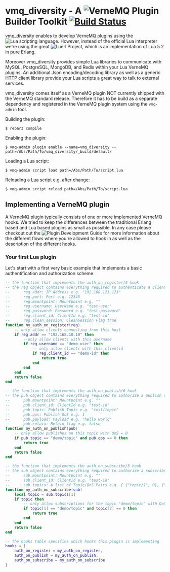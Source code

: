 # vmq_diversity - A ![VerneMQ](https://vernemq.com) Plugin Builder Toolkit [![Build Status](https://travis-ci.org/erlio/vmq_diversity.svg?branch=master)](https://travis-ci.org/erlio/vmq_diversity)

vmq_diversity enables to develop VerneMQ plugins using the ![Lua scripting language](https://www.lua.org/). However, instead of the official Lua interpreter we're using the great ![Luerl Project](https://github.com/rvirding/luerl), which is an implementation of Lua 5.2 in pure Erlang.

Moreover vmq_diversity provides simple Lua libraries to communicate with MySQL, PostgreSQL, MongoDB, and Redis within your Lua VerneMQ plugins. An additional Json encoding/decoding library as well as a generic HTTP client library provide your Lua scripts a great way to talk to external services.

vmq_diversity comes itself as a VerneMQ plugin NOT currently shipped with the VerneMQ standard release. Therefore it has to be build as a separate dependency and registered in the VerneMQ plugin system using the `vmq-admin` tool.

Building the plugin:

    $ rebar3 compile

Enabling the plugin:

    $ vmq-admin plugin enable --name=vmq_diversity --path=/Abs/Path/To/vmq_diversity/_build/default/
    
Loading a Lua script:

    $ vmq-admin script load path=/Abs/Path/To/script.lua

Reloading a Lua script e.g. after change:

    $ vmq-admin script reload path=/Abs/Path/To/script.lua

## Implementing a VerneMQ plugin

A VerneMQ plugin typically consists of one or more implemented VerneMQ hooks. We tried to keep the differences between the traditional Erlang based and Lua based plugins as small as possible. In any case please checkout out the ![Plugin Development Guide](https://vernemq.com/docs/plugindevelopment/) for more information about the different flows where you're allowed to hook in as well as the description of the different hooks.

### Your first Lua plugin

Let's start with a first very basic example that implements a basic authentification and authorization scheme.

```lua
-- the function that implements the auth_on_register/5 hook
-- the reg object contains everything required to authenticate a client
--      reg.addr: IP Address e.g. "192.168.123.123"
--      reg.port: Port e.g. 12345
--      reg.mountpoint: Mountpoint e.g. ""
--      reg.username: UserName e.g. "test-user"
--      reg.password: Password e.g. "test-password"
--      reg.client_id: ClientId e.g. "test-id"
--      reg.clean_session: CleanSession Flag true
function my_auth_on_register(reg)
    -- only allow clients connecting from this host
    if reg.addr == "192.168.10.10" then
        --only allow clients with this username 
        if reg.username == "demo-user" then
            -- only allow clients with this clientid
            if reg.client_id == "demo-id" then
                return true
            end
        end
    end
    return false
end

-- the function that implements the auth_on_publish/6 hook
-- the pub object contains everything required to authorize a publish request
--      pub.mountpoint: Mountpoint e.g. ""
--      pub.client_id: ClientId e.g. "test-id"
--      pub.topic: Publish Topic e.g. "test/topic"
--      pub.qos: Publish QoS e.g. 1
--      pub.payload: Payload e.g. "hello world"
--      pub.retain: Retain flag e.g. false
function my_auth_on_publish(pub)
    -- only allow publishes on this topic with QoS = 0
    if pub.topic == "demo/topic" and pub.qos == 0 then
        return true
    end
    return false
end

-- the function that implements the auth_on_subscribe/3 hook
-- the sub object contains everything required to authorize a subscribe request
--      sub.mountpoint: Mountpoint e.g. ""
--      sub.client_id: ClientId e.g. "test-id"
--      sub.topics: A list of Topic/QoS Pairs e.g. { {"topic/1", 0}, {"topic/2, 1} }
function my_auth_on_subscribe(sub)
    local topic = sub.topics[1]
    if topic then
        -- only allow subscriptions for the topic "demo/topic" with QoS = 0
        if topic[1] == "demo/topic" and topic[2] == 0 then
            return true
        end
    end
    return false
end

-- the hooks table specifies which hooks this plugin is implementing
hooks = {
    auth_on_register = my_auth_on_register,
    auth_on_publish = my_auth_on_publish,
    auth_on_subscribe = my_auth_on_subscribe
}
```




